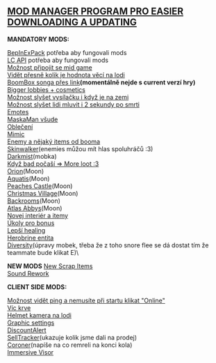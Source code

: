 ## [MOD MANAGER PROGRAM PRO EASIER DOWNLOADING A UPDATING](<https://thunderstore.io/package/ebkr/r2modman/>)

**MANDATORY MODS:**

[BepInExPack](<https://thunderstore.io/c/lethal-company/p/BepInEx/BepInExPack/>) potřeba aby fungovali mods\
[LC API](<https://thunderstore.io/c/lethal-company/p/2018/LC_API/>) potřeba aby fungovali mods\
[Možnost připojit se mid game](<https://thunderstore.io/c/lethal-company/p/anormaltwig/LateCompany/>)\
[Vidět přesně kolik je hodnota věcí na lodi](<https://thunderstore.io/c/lethal-company/p/tinyhoot/ShipLoot/>)\
[BoomBox songa přes link](<https://thunderstore.io/c/lethal-company/p/KoderTeh/Boombox_Controller/>)**(momentálně nejde s current verzí hry)**\
[Bigger lobbies + cosmetics](<https://thunderstore.io/c/lethal-company/p/notnotnotswipez/MoreCompany/>)\
[Možnost slyšet vysílačku i když je na zemi](<https://thunderstore.io/c/lethal-company/p/Suskitech/AlwaysHearActiveWalkies/>)\
[Možnost slyšet lidi mluvit i 2 sekundy po smrti](<https://thunderstore.io/c/lethal-company/p/egeadam/MoreScreams/>)\
[Emotes](<https://thunderstore.io/c/lethal-company/p/Sligili/More_Emotes/>)\
[MaskaMan všude](<https://thunderstore.io/c/lethal-company/p/HomelessGinger/MaskedEnemyOverhaul/>)\
[Oblečení](<https://thunderstore.io/c/lethal-company/p/404_Dom/Doms_Basic_Suit_Colors>)\
[Mimic](<https://thunderstore.io/c/lethal-company/p/x753/Mimics/>)\
[Enemy a nějaký items od booma](<https://thunderstore.io/c/lethal-company/p/Evaisa/LethalThings/>)\
[Skinwalker](<https://thunderstore.io/c/lethal-company/p/RugbugRedfern/Skinwalkers/>)(enemies můžou mít hlas spoluhráčů :3)\
[Darkmist](<https://thunderstore.io/c/lethal-company/p/Frack9/DarkMist/>)(mobka)\
[Když bad počaší => More loot :3](<https://thunderstore.io/c/lethal-company/p/Blorb/WeatherMultipliers/>)\
[Orion](<https://thunderstore.io/c/lethal-company/p/sfDesat/Orion/>)(Moon)\
[Aquatis](<https://thunderstore.io/c/lethal-company/p/sfDesat/Aquatis/>)(Moon)\
[Peaches Castle](<https://thunderstore.io/c/lethal-company/p/TeamBridget/Peaches_Castle/>)(Moon)\
[Christmas Village](<https://thunderstore.io/c/lethal-company/p/HolographicWings/ChristmasVillage_Legacy/>)(Moon)\
[Backrooms](<https://thunderstore.io/c/lethal-company/p/Backrooms/Backrooms/>)(Moon)\
[Atlas Abbys](<https://thunderstore.io/c/lethal-company/p/Zingar/Atlas_Abyss/>)(Moon)\
[Novej interiér a itemy](<https://thunderstore.io/c/lethal-company/p/scoopy/Scoopys_Variety_Mod/>)\
[Úkoly pro bonus](<https://thunderstore.io/c/lethal-company/p/amnsoft/EmployeeAssignments/>)\
[Lepší healing](<https://thunderstore.io/c/lethal-company/p/Hotoni/TZPReworkedHealing/>)\
[Herobrine entita](<https://thunderstore.io/c/lethal-company/p/Kittenji/Herobrine/>)\
[Diversity](<https://thunderstore.io/c/lethal-company/p/IntegrityChaos/Diversity/>)(úpravy mobek, třeba že z toho snore flee se dá dostat tím že teammate bude klikat E)\

**NEW MODS**
[New Scrap Items](<https://thunderstore.io/c/lethal-company/p/Justice69/ImmersiveScraps/>)\
[Sound Rework](<https://thunderstore.io/c/lethal-company/p/AbyssalCompanyTeam/AbyssalAudio/>)

**CLIENT SIDE MODS:**

[Možnost vidět ping a nemusíte při startu klikat "Online"](<https://thunderstore.io/c/lethal-company/p/alexanderjoe/LC_Symphony/>)\
[Víc krve](<https://thunderstore.io/c/lethal-company/p/FlipMods/MoreBlood/>)\
[Helmet kamera na lodi](<https://thunderstore.io/c/lethal-company/p/RickArg/Helmet_Cameras/>)\
[Graphic settings](<https://thunderstore.io/c/lethal-company/p/Sligili/HDLethalCompany/>)\
[DiscountAlert](<https://thunderstore.io/c/lethal-company/p/akechii/DiscountAlert/>)\
[SellTracker](<https://thunderstore.io/c/lethal-company/p/NutNutty/SellTracker/>)(ukazuje kolik jsme dali na prodej)\
[Coroner](<https://thunderstore.io/c/lethal-company/p/EliteMasterEric/Coroner/>)(napíše na co remreli na konci kola)\
[Immersive Visor](<https://thunderstore.io/c/lethal-company/p/Woecust/Immersive_Visor/>)
